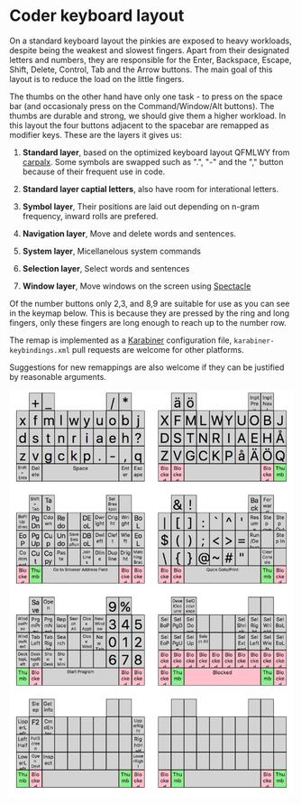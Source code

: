 # Coder keyboard layout

On a standard keyboard layout the pinkies are exposed to heavy workloads, despite being the weakest and slowest fingers. Apart from their designated letters and numbers, they are responsible for the Enter, Backspace, Escape, Shift, Delete, Control, Tab and the Arrow buttons. The main goal of this layout is to reduce the load on the little fingers. 

The thumbs on the other hand have only one task - to press on the space bar (and occasionaly press on the Command/Window/Alt buttons). The thumbs are durable and strong, we should give them a higher workload. In this layout the four buttons adjacent to the spacebar are remapped as modifier keys. These are the layers it gives us:

1. **Standard layer**, based on the optimized keyboard layout QFMLWY from  [carpalx](https://www.google.com). Some symbols are swapped such as ".", "-" and the "," button because of their frequent use in code.

2. **Standard layer captial letters**, also have room for interational letters.

3. **Symbol layer**, Their positions are laid out depending on n-gram frequency, inward rolls are prefered.

4. **Navigation layer**, Move and delete words and sentences.

5. **System layer**, Micellanelous system commands

6. **Selection layer**, Select words and sentences 

7. **Window layer**, Move windows on the screen using  [Spectacle](https://www.spectacleapp.com/)

Of the number buttons only 2,3, and 8,9 are suitable for use as you can see in the keymap below. This is because they are pressed by the ring and long fingers, only these fingers are long enough to reach up to the number row. 

The remap is implemented as a [Karabiner](https://pqrs.org/osx/karabiner/) configuration file, `karabiner-keybindings.xml` pull requests are welcome for other platforms. 

Suggestions for new remappings are also welcome if they can be justified by reasonable arguments.

![Layout](https://github.com/3h4/coder/raw/master/keymap.png)